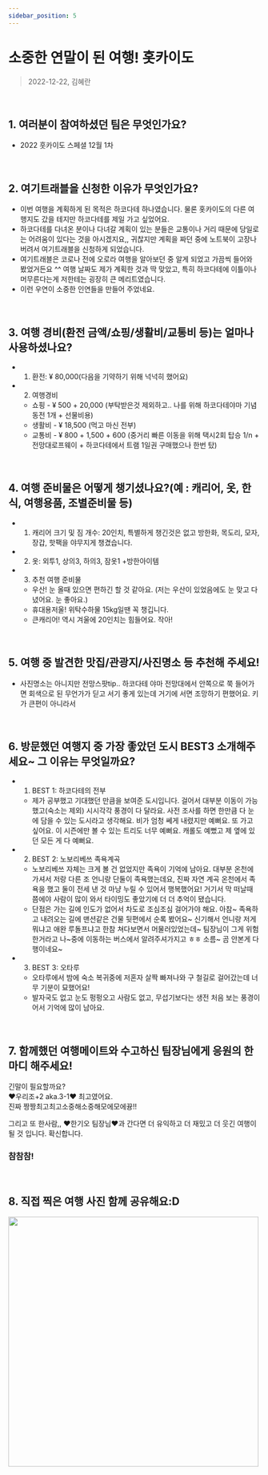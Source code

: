 ```yaml
---
sidebar_position: 5
---
```

# 소중한 연말이 된 여행! 홋카이도
> 2022-12-22, 김혜란

<br/>

## 1. 여러분이 참여하셨던 팀은 무엇인가요?

- 2022 훗카이도 스페셜 12월 1차  

<br/>

## 2. 여기트래블을 신청한 이유가 무엇인가요?
- 이번 여행을 계획하게 된 목적은 하코다테 하나였습니다. 물론 홋카이도의 다른 여행지도 갔을 테지만 하코다테를 제일 가고 싶었어요.
- 하코다테를 다녀온 분이나 다녀갈 계획이 있는 분들은 교통이나 거리 때문에 당일로는 어려움이 있다는 것을 아시겠지요,, 귀찮지만 계획을 짜던 중에 노트북이 고장나버려서 여기트래블을 신청하게 되었습니다. 
- 여기트래블은 코로나 전에 오로라 여행을 알아보던 중 알게 되었고 가끔씩 들어와 봤었거든요 ^^ 여행 날짜도 제가 계획한 것과 딱 맞았고, 특히 하코다테에 이틀이나 머무른다는게 저한테는 굉장히 큰 메리트였습니다. 
- 이런 우연이 소중한 인연들을 만들어 주었네요.

<br/>

## 3. 여행 경비(환전 금액/쇼핑/생활비/교통비 등)는 얼마나 사용하셨나요?
- 1) 환전: ¥ 80,000(다음을 기약하기 위해 넉넉히 했어요)
- 2) 여행경비
    - 쇼핑 - ¥ 500 + 20,000 (부탁받은것 제외하고.. 나를 위해 하코다테야마 기념동전 1개 + 선물비용)
    - 생활비 - ¥ 18,500 (먹고 마신 전부)
    - 교통비 - ¥ 800 + 1,500 + 600 (중거리 빠른 이동을 위해 택시2회 탑승 1/n + 전망대로프웨이 + 하코다테에서 트램 1일권 구매했으나 한번 탔)

<br/>

## 4. 여행 준비물은 어떻게 챙기셨나요?(예 : 캐리어, 옷, 한식, 여행용품, 조별준비물 등)
- 1) 캐리어 크기 및 짐 개수: 20인치, 특별하게 챙긴것은 없고 방한화, 목도리, 모자, 장갑, 핫팩을 야무지게 챙겼습니다.
- 2) 옷: 외투1, 상의3, 하의3, 잠옷1 +방한아이템
- 3) 추천 여행 준비물
    - 우산! 눈 올때 있으면 편하긴 할 것 같아요. (저는 우산이 있었음에도 눈 맞고 다녔어요. 눈 좋아요.)
    - 휴대용저울! 위탁수하물 15kg일땐 꼭 챙깁니다.
    - 큰캐리어! 역시 겨울에 20인치는 힘들어요. 작아!

<br/>

## 5. 여행 중 발견한 맛집/관광지/사진명소 등 추천해 주세요!
- 사진명소는 아니지만 전망스팟tip.. 하코다테 야마 전망대에서 안쪽으로 쭉 들어가면 회색으로 된 무언가가 딛고 서기 좋게 있는데 거기에 서면 조망하기 편했어요. 키가 큰편이 아니라서

<br/>

## 6. 방문했던 여행지 중 가장 좋았던 도시 BEST3 소개해주세요~ 그 이유는 무엇일까요?
- 1) BEST 1: 하코다테의 전부
    - 제가 공부했고 기대했던 만큼을 보여준 도시입니다. 걸어서 대부분 이동이 가능했고(숙소는 제외) 시시각각 풍경이 다 달라요. 사전 조사를 하면 한만큼 다 눈에 담을 수 있는 도시라고 생각해요. 비가 엄청 쎄게 내렸지만 예뻐요. 또 가고 싶어요. 이 시즌에만 볼 수 있는 트리도 너무 예뻐요. 캐롤도 예뻤고 제 옆에 있던 모든 게 다 예뻐요.
- 2) BEST 2: 노보리베쓰 족욕계곡 
    - 노보리베쓰 자체는 크게 볼 건 없었지만 족욕이 기억에 남아요. 대부분 온천에 가셔서 저랑 다른 조 언니랑 단둘이 족욕했는데요, 진짜 자연 계곡 온천에서 족욕을 했고 둘이 전세 낸 것 마냥 누릴 수 있어서 행복했어요! 거기서 막 떠날때 쯤에야 사람이 많이 와서 타이밍도 좋았기에 더 더 추억이 됐습니다. 
    - 단점은 가는 길에 인도가 없어서 차도로 조심조심 걸어가야 해요. 아참~ 족욕하고 내려오는 길에 맨션같은 건물 뒷편에서 순록 봤어요~ 신기해서 언니랑 저게 뭐냐고 애완 루돌프냐고 한참 쳐다보면서 머물러있었는데~ 팀장님이 그게 위험한거라고 나~중에 이동하는 버스에서 알려주셔가지고 ㅎㅎ 소름~ 곰 안본게 다행이네요~ 
- 3) BEST 3: 오타루 
    - 오타루에서 밤에 숙소 복귀중에 저혼자 살짝 빠져나와 구 철길로 걸어갔는데 너무 기분이 묘했어요! 
    - 발자국도 없고 눈도 펑펑오고 사람도 없고, 무섭기보다는 생전 처음 보는 풍경이어서 기억에 많이 남아요. 

<br/>

## 7. 함께했던 여행메이트와 수고하신 팀장님에게 응원의 한마디 해주세요!

긴말이 필요할까요?  
❤️우리조+2 aka.3-1❤️ 최고였어요.  
진짜 짱짱최고최고소중해소중해모에모에뀽!!  

그리고 또 한사람,, ❤️한기오 팀장님❤️과 간다면 더 유익하고 더 재밌고 더 웃긴 여행이 될 것 입니다. 확신합니다.   

### 참참참! 

<br/>

## 8. 직접 찍은 여행 사진 함께 공유해요:D

<img 
    src=""
    width="500" 
/>
